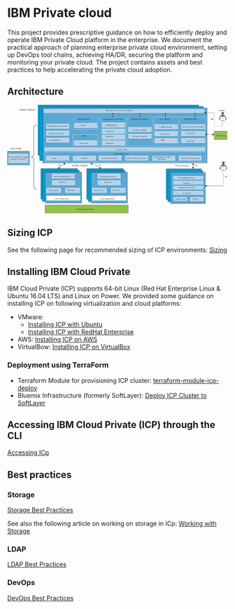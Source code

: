 # IBM Private cloud

This project provides prescriptive guidance on how to efficiently deploy and operate IBM Private Cloud platform in the enterprise. We document the practical approach of planning enterprise private cloud environment, setting up DevOps tool chains, achieving HA/DR, securing the platform and monitoring your private cloud. The project contains assets and best practices to help accelerating the private cloud adoption.

## Architecture

![Architecture](architecture_1.2.jpeg)

## Sizing ICP

See the following page for recommended sizing of ICP environments: [Sizing](Sizing.md)

## Installing IBM Cloud Private

IBM Cloud Private (ICP) supports 64-bit Linux (Red Hat Enterprise Linux & Ubuntu 16.04 LTS) and Linux on Power. We provided some guidance on installing ICP on following virtualization and cloud platforms:

* VMware:
  *  [Installing ICP with Ubuntu](Installing_ICp_on_prem_ubuntu.md)
  *  [Installing ICP with RedHat Enterprise](rhel_install/Installing_ICP_on_prem_rhel.md)  
* AWS: [Installing ICP on AWS](Installing_ICp_on_aws.md)
* VirtualBow: [Installing ICP on VirtualBox](https://github.com/ibm-cloud-architecture/refarch-privatecloud-virtualbox)

### Deployment using TerraForm
* Terraform Module for provisioning ICP cluster: [terraform-module-icp-deploy](https://github.com/ibm-cloud-architecture/terraform-module-icp-deploy)
* Bluemix Infrastructure (formerly SoftLayer): [Deploy ICP Cluster to SoftLayer](https://github.com/ibm-cloud-architecture/terraform-icp-softlayer)

## Accessing IBM Cloud Private (ICP) through the CLI

[Accessing ICp](Accessing_ICp_through_CLI.md)


## Best practices

### Storage

[Storage Best Practices](ICp-Storage_best_practice.md)

See also the following article on working on storage in ICp: [Working with Storage](https://www.ibm.com/developerworks/community/blogs/fe25b4ef-ea6a-4d86-a629-6f87ccf4649e/entry/Working_with_storage?lang=en)

### LDAP

[LDAP Best Practices](ICP%20LDAP%20Best%20Practices.md)

### DevOps

[DevOps Best Practices](Implementing%20DevOps%20for%20IBM%20Cloud.private.md)
